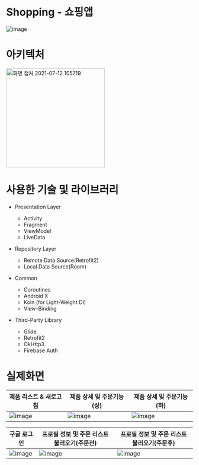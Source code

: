 # Shopping - 쇼핑앱
![image](https://user-images.githubusercontent.com/38930501/126750507-19c68abf-381b-411f-ada4-dcc75b948b40.png)

# 아키텍처

 <img width="266" alt="화면 캡처 2021-07-12 105719" src="https://user-images.githubusercontent.com/38930501/125222021-2aa89e00-e304-11eb-9352-a4144083fd1a.png">

# 사용한 기술 및 라이브러리
* Presentation Layer
  - Activity
  - Fragment
  - ViewModel
  - LiveData

* Repository Layer
  - Remote Data Source(Retrofit2)
  - Local Data Source(Room)

* Common
  - Coroutines
  - Android X
  - Koin (for Light-Weight DI)
  - View-Binding

* Third-Party Library
  - Glide
  - Retrofit2
  - OkHttp3
  - Firebase Auth

# 실제화면

|제품 리스트 & 새로고침|제품 상세 및 주문기능(상)|제품 상세 및 주문기능(하)|
|---|---|---|
|![image](https://user-images.githubusercontent.com/38930501/126747775-9501fdc5-e6ef-429c-9762-db0510fd5865.png)|![image](https://user-images.githubusercontent.com/38930501/126747947-56f27a82-4ce0-4361-90e2-fda08126fda9.png)|![image](https://user-images.githubusercontent.com/38930501/126747995-2bc1954d-88d1-4b84-8617-be82d15b7e01.png)|

|구글 로그인|프로필 정보 및 주문 리스트 불러오기(주문전)|프로필 정보 및 주문 리스트 불러오기(주문후)|
|---|---|---|
|![image](https://user-images.githubusercontent.com/38930501/126748375-70d6c248-66bd-41ce-b120-954756878a7e.png)|![image](https://user-images.githubusercontent.com/38930501/126748822-0556957f-e719-4eef-82df-e93be16bdeff.png)|![image](https://user-images.githubusercontent.com/38930501/126748976-4c71343c-7af6-4f90-9777-f790a0e6ad3c.png)|
